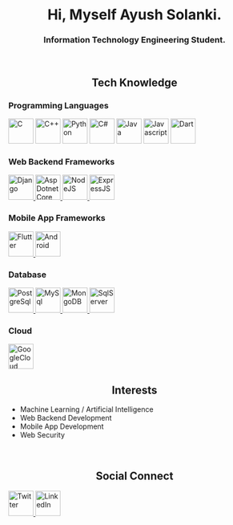 <h1 align="center">Hi, Myself Ayush Solanki.</h1>
<h3 align="center">Information Technology Engineering Student.</h3>

<br>

<h2 align="center">Tech Knowledge</h2>

<h3>Programming Languages</h3>
<a href="https://www.cprogramming.com/"> <img src="https://cdn.jsdelivr.net/gh/devicons/devicon/icons/c/c-original.svg" alt="C" style="max-width: 100%;" width="50" height="50"></a>
<a href="https://isocpp.org/"> <img src="https://cdn.jsdelivr.net/gh/devicons/devicon/icons/cplusplus/cplusplus-original.svg" alt="C++" style="max-width: 100%;" width="50" height="50"></a>
<a href="https://www.python.org"> <img src="https://cdn.jsdelivr.net/gh/devicons/devicon/icons/python/python-original.svg" alt="Python" style="max-width: 100%;" width="50" height="50"></a>
<a href="https://docs.microsoft.com/en-us/dotnet/csharp/"> <img src="https://cdn.jsdelivr.net/gh/devicons/devicon/icons/csharp/csharp-original.svg" alt="C#" style="max-width: 100%;" width="50" height="50"></a>
<a href="https://www.oracle.com/in/java/"> <img src="https://cdn.jsdelivr.net/gh/devicons/devicon/icons/java/java-original.svg" alt="Java" style="max-width: 100%;" width="50" height="50"></a>
<a href="https://www.javascript.com/"> <img src="https://cdn.jsdelivr.net/gh/devicons/devicon/icons/javascript/javascript-original.svg" alt="Javascript" style="max-width: 100%;" width="50" height="50"></a>
<a href="https://dart.dev/"> <img src="https://cdn.jsdelivr.net/gh/devicons/devicon/icons/dart/dart-original.svg" alt="Dart" style="max-width: 100%;" width="50" height="50"></a>

<h3>Web Backend Frameworks</h3>
<a href="https://www.djangoproject.com/"> <img src="https://cdn.jsdelivr.net/gh/devicons/devicon/icons/django/django-original.svg" alt="Django" style="max-width: 100%;" width="50" height="50"> </a>
<a href="https://docs.microsoft.com/en-us/aspnet/core/?view=aspnetcore-6.0"> <img src="https://cdn.jsdelivr.net/gh/devicons/devicon/icons/dotnetcore/dotnetcore-original.svg" alt="AspDotnet Core" style="max-width: 100%;" width="50" height="50"> </a>
<a href="https://nodejs.org/en/"> <img src="https://cdn.jsdelivr.net/gh/devicons/devicon/icons/nodejs/nodejs-original.svg" alt="NodeJS" style="max-width: 100%;" width="50" height="50"> </a>
<a href="https://expressjs.com/"> <img src="https://cdn.jsdelivr.net/gh/devicons/devicon/icons/express/express-original.svg" alt="ExpressJS" style="max-width: 100%;" width="50" height="50"> </a>

<h3>Mobile App Frameworks</h3>
<a href="https://flutter.dev/"> <img src="https://cdn.jsdelivr.net/gh/devicons/devicon/icons/flutter/flutter-original.svg" alt="Flutter" style="max-width: 100%;" width="50" height="50"> </a>
<a href="https://www.android.com/intl/en_in/"> <img src="https://cdn.jsdelivr.net/gh/devicons/devicon/icons/android/android-original.svg" alt="Android" style="max-width: 100%;" width="50" height="50"> </a>

<h3>Database</h3>
<a href="https://www.postgresql.org/"> <img src="https://cdn.jsdelivr.net/gh/devicons/devicon/icons/postgresql/postgresql-original.svg" alt="PostgreSql" style="max-width: 100%;" width="50" height="50"> </a>
<a href="https://www.mysql.com/"> <img src="https://cdn.jsdelivr.net/gh/devicons/devicon/icons/mysql/mysql-original.svg" alt="MySql" style="max-width: 100%;" width="50" height="50"> </a>
<a href="https://www.mongodb.com/"> <img src="https://cdn.jsdelivr.net/gh/devicons/devicon/icons/mongodb/mongodb-original.svg" alt="MongoDB" style="max-width: 100%;" width="50" height="50"> </a>
<a href="https://www.microsoft.com/en-us/sql-server/sql-server-2019"> <img src="https://cdn.jsdelivr.net/gh/devicons/devicon/icons/microsoftsqlserver/microsoftsqlserver-plain.svg" alt="SqlServer" style="max-width: 100%;" width="50" height="50"> </a>

<h3>Cloud</h3>
<a href="https://cloud.google.com/"> <img src="https://cdn.jsdelivr.net/gh/devicons/devicon/icons/googlecloud/googlecloud-original.svg" alt="GoogleCloud" style="max-width: 100%;" width="50" height="50"> </a>

<br>

<h2 align="center">Interests</h2>
<ul>
<li>Machine Learning / Artificial Intelligence</li>
<li>Web Backend Development</li>
<li>Mobile App Development</li>
<li>Web Security</li>
</ul>

<br>

<h2 align="center">Social Connect</h2>
<a href="https://twitter.com/ayush_solanki17"> <img src="https://cdn.jsdelivr.net/gh/devicons/devicon/icons/twitter/twitter-original.svg" alt="Twitter" style="max-width: 100%;" width="50" height="50"> </a>
<a href="https://www.linkedin.com/in/ayushsolanki17/"> <img src="https://cdn.jsdelivr.net/gh/devicons/devicon/icons/linkedin/linkedin-original.svg" alt="LinkedIn" style="max-width: 100%;" width="50" height="50"> </a>


<!---
AyushSolanki-17/AyushSolanki-17 is a ✨ special ✨ repository because its `README.md` (this file) appears on your GitHub profile.
You can click the Preview link to take a look at your changes.
--->
